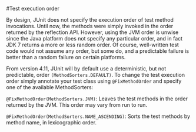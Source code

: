 #Test execution order

By design, JUnit does not specify the execution order of test method invocations. Until now, the methods were simply invoked in the order returned by the reflection API. However, using the JVM order is unwise since the Java platform does not specify any particular order, and in fact JDK 7 returns a more or less random order. Of course, well-written test code would not assume any order, but some do, and a predictable failure is better than a random failure on certain platforms.

From version 4.11, JUnit will by default use a deterministic, but not predictable, order `(MethodSorters.DEFAULT)`. To change the test execution order simply annotate your test class using `@FixMethodOrder` and specify one of the available MethodSorters:

`@FixMethodOrder(MethodSorters.JVM)`: Leaves the test methods in the order returned by the JVM. This order may vary from run to run.

`@FixMethodOrder(MethodSorters.NAME_ASCENDING)`: Sorts the test methods by method name, in lexicographic order.